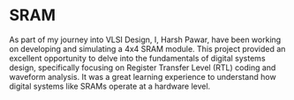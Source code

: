 # SRAM
As part of my journey into VLSI Design, I, Harsh Pawar, have been working on 
developing and simulating a 4x4 SRAM module. This project provided an excellent 
opportunity to delve into the fundamentals of digital systems design, specifically focusing 
on Register Transfer Level (RTL) coding and waveform analysis. It was a great learning 
experience to understand how digital systems like SRAMs operate at a hardware level. 
